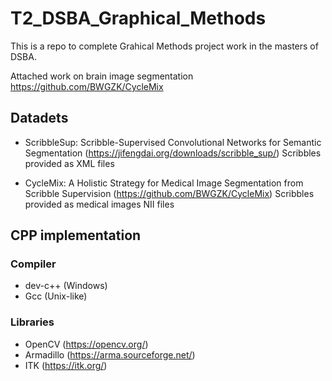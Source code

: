 # T2_DSBA_Graphical_Methods

This is a repo to complete Grahical Methods project work in the masters of DSBA. 

Attached work on brain image segmentation 
https://github.com/BWGZK/CycleMix


## Datadets

* ScribbleSup: Scribble-Supervised Convolutional Networks for Semantic Segmentation (https://jifengdai.org/downloads/scribble_sup/)
Scribbles provided as XML files

* CycleMix: A Holistic Strategy for Medical Image Segmentation from Scribble Supervision (https://github.com/BWGZK/CycleMix)
Scribbles provided as medical images NII files

## CPP implementation
### Compiler 

* dev-c++ (Windows)
* Gcc (Unix-like)

### Libraries

* OpenCV (https://opencv.org/)
* Armadillo (https://arma.sourceforge.net/)
* ITK (https://itk.org/)

